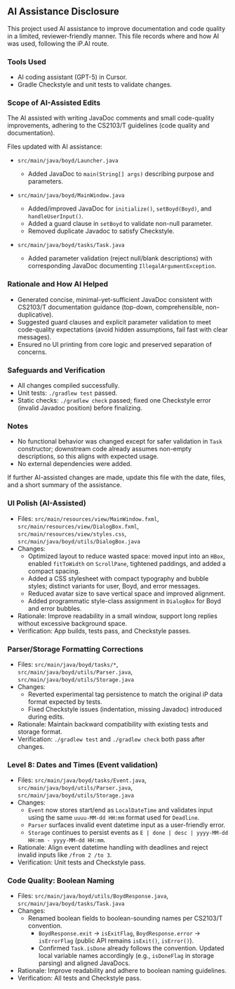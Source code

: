 ## AI Assistance Disclosure

This project used AI assistance to improve documentation and code quality in a limited, reviewer-friendly manner. This file records where and how AI was used, following the iP.AI route.

### Tools Used
- AI coding assistant (GPT-5) in Cursor.
- Gradle Checkstyle and unit tests to validate changes.

### Scope of AI-Assisted Edits
The AI assisted with writing JavaDoc comments and small code-quality improvements, adhering to the CS2103/T guidelines (code quality and documentation).

Files updated with AI assistance:
- `src/main/java/boyd/Launcher.java`
  - Added JavaDoc to `main(String[] args)` describing purpose and parameters.

- `src/main/java/boyd/MainWindow.java`
  - Added/improved JavaDoc for `initialize()`, `setBoyd(Boyd)`, and `handleUserInput()`.
  - Added a guard clause in `setBoyd` to validate non-null parameter.
  - Removed duplicate Javadoc to satisfy Checkstyle.

- `src/main/java/boyd/tasks/Task.java`
  - Added parameter validation (reject null/blank descriptions) with corresponding JavaDoc documenting `IllegalArgumentException`.

### Rationale and How AI Helped
- Generated concise, minimal-yet-sufficient JavaDoc consistent with CS2103/T documentation guidance (top-down, comprehensible, non-duplicative).
- Suggested guard clauses and explicit parameter validation to meet code-quality expectations (avoid hidden assumptions, fail fast with clear messages).
- Ensured no UI printing from core logic and preserved separation of concerns.

### Safeguards and Verification
- All changes compiled successfully.
- Unit tests: `./gradlew test` passed.
- Static checks: `./gradlew check` passed; fixed one Checkstyle error (invalid Javadoc position) before finalizing.

### Notes
- No functional behavior was changed except for safer validation in `Task` constructor; downstream code already assumes non-empty descriptions, so this aligns with expected usage.
- No external dependencies were added.

If further AI-assisted changes are made, update this file with the date, files, and a short summary of the assistance.

### UI Polish (AI-Assisted)
- Files: `src/main/resources/view/MainWindow.fxml`, `src/main/resources/view/DialogBox.fxml`, `src/main/resources/view/styles.css`, `src/main/java/boyd/utils/DialogBox.java`
- Changes:
  - Optimized layout to reduce wasted space: moved input into an `HBox`, enabled `fitToWidth` on `ScrollPane`, tightened paddings, and added a compact spacing.
  - Added a CSS stylesheet with compact typography and bubble styles; distinct variants for user, Boyd, and error messages.
  - Reduced avatar size to save vertical space and improved alignment.
  - Added programmatic style-class assignment in `DialogBox` for Boyd and error bubbles.
- Rationale: Improve readability in a small window, support long replies without excessive background space.
- Verification: App builds, tests pass, and Checkstyle passes.

### Parser/Storage Formatting Corrections
- Files: `src/main/java/boyd/tasks/*`, `src/main/java/boyd/utils/Parser.java`, `src/main/java/boyd/utils/Storage.java`
- Changes:
  - Reverted experimental tag persistence to match the original iP data format expected by tests.
  - Fixed Checkstyle issues (indentation, missing Javadoc) introduced during edits.
- Rationale: Maintain backward compatibility with existing tests and storage format.
- Verification: `./gradlew test` and `./gradlew check` both pass after changes.

### Level 8: Dates and Times (Event validation)
- Files: `src/main/java/boyd/tasks/Event.java`, `src/main/java/boyd/utils/Parser.java`, `src/main/java/boyd/utils/Storage.java`
- Changes:
  - `Event` now stores start/end as `LocalDateTime` and validates input using the same `uuuu-MM-dd HH:mm` format used for `Deadline`.
  - `Parser` surfaces invalid event datetime input as a user-friendly error.
  - `Storage` continues to persist events as `E | done | desc | yyyy-MM-dd HH:mm - yyyy-MM-dd HH:mm`.
- Rationale: Align event datetime handling with deadlines and reject invalid inputs like `/from 2 /to 3`.
- Verification: Unit tests and Checkstyle pass.

### Code Quality: Boolean Naming
- Files: `src/main/java/boyd/utils/BoydResponse.java`, `src/main/java/boyd/tasks/Task.java`
- Changes:
  - Renamed boolean fields to boolean-sounding names per CS2103/T convention.
    - `BoydResponse.exit` → `isExitFlag`, `BoydResponse.error` → `isErrorFlag` (public API remains `isExit()`, `isError()`).
    - Confirmed `Task.isDone` already follows the convention. Updated local variable names accordingly (e.g., `isDoneFlag` in storage parsing) and aligned JavaDocs.
- Rationale: Improve readability and adhere to boolean naming guidelines.
- Verification: All tests and Checkstyle pass.

